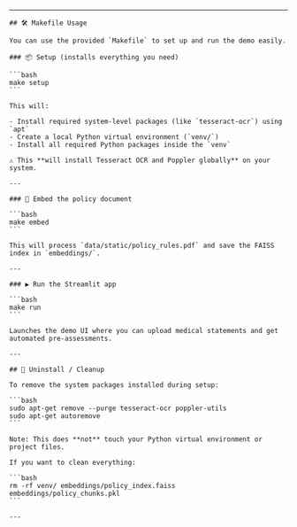 ---

    ## 🛠 Makefile Usage

    You can use the provided `Makefile` to set up and run the demo easily.

    ### 📦 Setup (installs everything you need)

    ```bash
    make setup
    ```

    This will:

    - Install required system-level packages (like `tesseract-ocr`) using `apt`
    - Create a local Python virtual environment (`venv/`)
    - Install all required Python packages inside the `venv`

    ⚠️ This **will install Tesseract OCR and Poppler globally** on your system.

    ---

    ### 💾 Embed the policy document

    ```bash
    make embed
    ```

    This will process `data/static/policy_rules.pdf` and save the FAISS index in `embeddings/`.

    ---

    ### ▶️ Run the Streamlit app

    ```bash
    make run
    ```

    Launches the demo UI where you can upload medical statements and get automated pre-assessments.

    ---

    ## 🧹 Uninstall / Cleanup

    To remove the system packages installed during setup:

    ```bash
    sudo apt-get remove --purge tesseract-ocr poppler-utils
    sudo apt-get autoremove
    ```

    Note: This does **not** touch your Python virtual environment or project files.

    If you want to clean everything:

    ```bash
    rm -rf venv/ embeddings/policy_index.faiss embeddings/policy_chunks.pkl
    ```

    ---